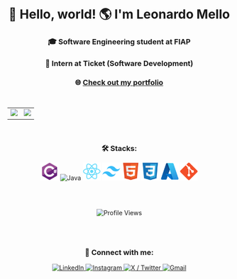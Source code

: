 <div align="center">

  <h1>👋 Hello, world! 🌎 I'm Leonardo Mello</h1>
  <h3>🎓 Software Engineering student at FIAP</h3>
  <h3>💼 Intern at Ticket (Software Development)</h3>
  <h3>🌐 <a href="https://portfolio-pessoal-gray.vercel.app/" target="_blank">Check out my portfolio</a></h3>

  <br>

  <table>
    <tr>
      <td>
        <img src="https://github-readme-stats.vercel.app/api?username=leocorreamello&show_icons=true&theme=dark&hide_border=true&rank_icon=github" width="400"/>
      </td>
      <td>
        <img src="https://github-readme-stats.vercel.app/api/top-langs/?username=leocorreamello&layout=compact&theme=dark&hide_border=true" width="300"/>
      </td>
    </tr>
  </table>

  <br>

  <h3>🛠️ Stacks:</h3>
  <div style="display: inline_block">
    <img src="https://github.com/devicons/devicon/blob/master/icons/csharp/csharp-original.svg" width="40" height="40" alt="C#"/>
    <img src="https://cdn.jsdelivr.net/gh/devicons/devicon@latest/icons/java/java-original-wordmark.svg" width="40" height="40" alt="Java"/>
    <img src="https://github.com/devicons/devicon/blob/master/icons/react/react-original.svg" width="40" height="40" alt="React"/>
    <img src="https://github.com/devicons/devicon/blob/master/icons/tailwindcss/tailwindcss-original.svg" width="40" height="40" alt="Tailwind"/>
    <img src="https://raw.githubusercontent.com/devicons/devicon/master/icons/html5/html5-original.svg" width="40" height="40" alt="HTML"/>
    <img src="https://raw.githubusercontent.com/devicons/devicon/master/icons/css3/css3-original.svg" width="40" height="40" alt="CSS"/>
    <img src="https://github.com/devicons/devicon/blob/master/icons/azure/azure-original.svg" width="40" height="40" alt="AZURE"/>
    <img src="https://github.com/devicons/devicon/blob/master/icons/git/git-original.svg" width="40" height="40" alt="GIT"/>
  </div>

  <br><br>
  
  <img src="https://komarev.com/ghpvc/?username=leocorreamello&style=flat-square&color=0d1117" alt="Profile Views"/>
  
  <br><br>

  <h3>📲 Connect with me:</h3>
  <a href="https://www.linkedin.com/in/leocorreamello/" target="_blank">
    <img src="https://img.shields.io/badge/-LinkedIn-%230077B5?style=for-the-badge&logo=linkedin&logoColor=white" alt="LinkedIn">
  </a>
  <a href="https://www.instagram.com/leocorreamello" target="_blank">
    <img src="https://img.shields.io/badge/-Instagram-%23E4405F?style=for-the-badge&logo=instagram&logoColor=white" alt="Instagram">
  </a>
  <a href="https://x.com/lmello805" target="_blank">
    <img src="https://img.shields.io/badge/X-000000.svg?style=for-the-badge&logo=X&logoColor=white" alt="X / Twitter">
  </a>
  <a href="mailto:leo.correamello@gmail.com" target="_blank">
    <img src="https://img.shields.io/badge/-Gmail-%23333?style=for-the-badge&logo=gmail&logoColor=white" alt="Gmail">
  </a>

</div>
